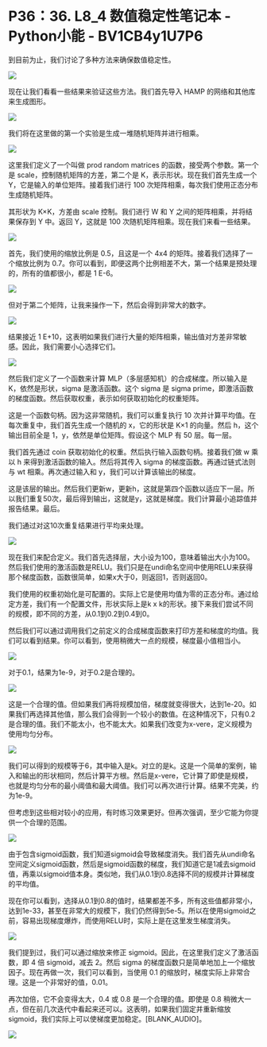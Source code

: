 # P36：36. L8_4 数值稳定性笔记本 - Python小能 - BV1CB4y1U7P6

到目前为止，我们讨论了多种方法来确保数值稳定性。

![](img/16177ed59913b0382135f1f068a74df9_1.png)

现在让我们看看一些结果来验证这些方法。我们首先导入 HAMP 的网络和其他库来生成图形。

![](img/16177ed59913b0382135f1f068a74df9_3.png)

我们将在这里做的第一个实验是生成一堆随机矩阵并进行相乘。

![](img/16177ed59913b0382135f1f068a74df9_5.png)

这里我们定义了一个叫做 prod random matrices 的函数，接受两个参数。第一个是 scale，控制随机矩阵的方差，第二个是 K，表示形状。现在我们首先生成一个 Y，它是输入的单位矩阵。接着我们进行 100 次矩阵相乘，每次我们使用正态分布生成随机矩阵。

其形状为 K×K，方差由 scale 控制。我们进行 W 和 Y 之间的矩阵相乘，并将结果保存到 Y 中。返回 Y，这就是 100 次随机矩阵相乘。现在我们来看一些结果。

![](img/16177ed59913b0382135f1f068a74df9_7.png)

首先，我们使用的缩放比例是 0.5，且这是一个 4x4 的矩阵。接着我们选择了一个缩放比例为 0.7。你可以看到，即便这两个比例相差不大，第一个结果是预处理的，所有的值都很小，都是 1 E-6。

![](img/16177ed59913b0382135f1f068a74df9_9.png)

但对于第二个矩阵，让我来操作一下，然后会得到非常大的数字。

![](img/16177ed59913b0382135f1f068a74df9_11.png)

结果接近 1 E+10，这表明如果我们进行大量的矩阵相乘，输出值对方差非常敏感。因此，我们需要小心选择它们。

![](img/16177ed59913b0382135f1f068a74df9_13.png)

然后我们定义了一个函数来计算 MLP（多层感知机）的合成梯度。所以输入是 K，依然是形状，sigma 是激活函数。这个 sigma 是 sigma prime，即激活函数的梯度函数。然后获取权重，表示如何获取初始化的权重矩阵。

这是一个函数句柄。因为这非常随机，我们可以重复执行 10 次并计算平均值。在每次重复中，我们首先生成一个随机的 x，它的形状是 K×1 的向量。然后 h，这个输出目前全是 1，y，依然是单位矩阵。假设这个 MLP 有 50 层。每一层。

我们首先通过 coin 获取初始化的权重。然后执行输入函数句柄。接着我们做 w 乘以 h 来得到激活函数的输入。然后将其传入 sigma 的梯度函数。再通过链式法则与 wt 相乘。再次通过输入和 y，我们可以计算该输出的梯度。

这是该层的输出。然后我们更新w，更新h，这就是第四个函数以适应下一层。所以我们重复50次，最后得到输出，这就是y，这就是梯度。我们计算最小追踪值并报告结果。最后。

我们通过对这10次重复结果进行平均来处理。

![](img/16177ed59913b0382135f1f068a74df9_15.png)

现在我们来配合定义。我们首先选择层，大小设为100，意味着输出大小为100。然后我们使用的激活函数是RELU。我们只是在undi命名空间中使用RELU来获得那个梯度函数，函数很简单，如果x大于0，则返回1，否则返回0。

我们使用的权重初始化是可配置的。实际上它是使用均值为零的正态分布。通过给定方差，我们有一个配置文件，形状实际上是k x k的形状。接下来我们尝试不同的规模，即不同的方差，从0.1到0.2到0.4到0。

然后我们可以通过调用我们之前定义的合成梯度函数来打印方差和梯度的均值。我们可以看到结果。你可以看到，使用稍微大一点的规模，梯度最小值相当小。

![](img/16177ed59913b0382135f1f068a74df9_17.png)

对于0.1，结果为1e-9，对于0.2是合理的。

![](img/16177ed59913b0382135f1f068a74df9_19.png)

这是一个合理的值。但如果我们再将规模加倍，梯度就变得很大，达到1e-20。如果我们再选择其他值，那么我们会得到一个较小的数值。在这种情况下，只有0.2是合理的值。我们不能太小，也不能太大。如果我们改变为x-vere，定义规模为使用均匀分布。

![](img/16177ed59913b0382135f1f068a74df9_21.png)

我们可以得到的规模等于6，其中输入是k。对立的是k。这是一个简单的案例，输入和输出的形状相同，然后计算平方根。然后是x-vere，它计算了即使是规模，也就是均匀分布的最小阈值和最大阈值。我们可以再次进行计算。结果不完美，约为1e-9。

但考虑到这些相对较小的应用，有时练习效果更好。但再次强调，至少它能为你提供一个合理的范围。

![](img/16177ed59913b0382135f1f068a74df9_23.png)

由于包含sigmoid函数，我们知道sigmoid会导致梯度消失。我们首先从undi命名空间定义sigmoid函数，然后是sigmoid函数的梯度，我们知道它是1减去sigmoid值，再乘以sigmoid值本身。类似地，我们从0.1到0.8选择不同的规模并计算梯度的平均值。

现在你可以看到，选择从0.1到0.8的值时，结果都差不多，所有这些值都非常小，达到1e-33，甚至在非常大的规模下，我们仍然得到5e-5。所以在使用sigmoid之前，容易出现梯度爆炸，而使用RELU时，实际上是在这里发生梯度消失。

![](img/16177ed59913b0382135f1f068a74df9_25.png)

我们提到过，我们可以通过缩放来修正 sigmoid。因此，在这里我们定义了激活函数，即 4 倍 sigmoid，减去 2。然后 sigma 的梯度函数只是简单地加上一个缩放因子。现在再做一次，我们可以看到，当使用 0.1 的缩放时，梯度实际上非常合理。这是一个非常好的值，0.01。

再次加倍，它不会变得太大，0.4 或 0.8 是一个合理的值。即使是 0.8 稍微大一点，但在前几次迭代中看起来还可以。这表明，如果我们固定并重新缩放 sigmoid，我们实际上可以使梯度更加稳定。[BLANK_AUDIO]。

![](img/16177ed59913b0382135f1f068a74df9_27.png)
